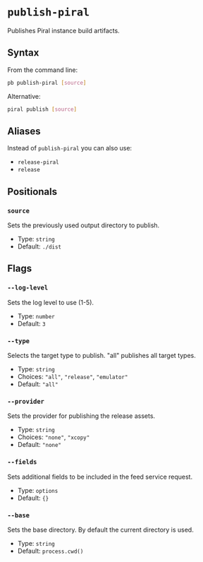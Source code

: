 # `publish-piral`

Publishes Piral instance build artifacts.

## Syntax

From the command line:

```sh
pb publish-piral [source]
```

Alternative:

```sh
piral publish [source]
```

## Aliases

Instead of `publish-piral` you can also use:

- `release-piral`
- `release`

## Positionals

### `source`

Sets the previously used output directory to publish.

- Type: `string`
- Default: `./dist`

## Flags

### `--log-level`

Sets the log level to use (1-5).

- Type: `number`
- Default: `3`

### `--type`

Selects the target type to publish. "all" publishes all target types.

- Type: `string`
- Choices: `"all"`, `"release"`, `"emulator"`
- Default: `"all"`

### `--provider`

Sets the provider for publishing the release assets.

- Type: `string`
- Choices: `"none"`, `"xcopy"`
- Default: `"none"`

### `--fields`

Sets additional fields to be included in the feed service request.

- Type: `options`
- Default: `{}`

### `--base`

Sets the base directory. By default the current directory is used.

- Type: `string`
- Default: `process.cwd()`
